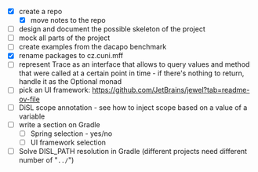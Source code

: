 - [x] create a repo
  - [x] move notes to the repo
- [ ] design and document the possible skeleton of the project
- [ ] mock all parts of the project
- [ ] create examples from the dacapo benchmark
- [x] rename packages to cz.cuni.mff
- [ ] represent Trace as an interface that allows to query values and method that were called at a certain point in time - if there's nothing to return, handle it as the Optional monad
- [ ] pick an UI framework: https://github.com/JetBrains/jewel?tab=readme-ov-file
- [ ] DiSL scope annotation - see how to inject scope based on a value of a variable
- [ ] write a section on Gradle
	- [ ] Spring selection - yes/no
	- [ ] UI framework selection
- [ ] Solve DISL_PATH resolution in Gradle (different projects need different number of "`../`")